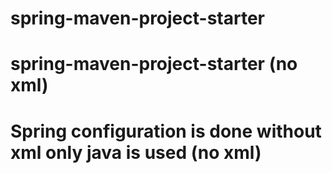 # spring-maven-project-starter
# spring-maven-project-starter (no xml)
# Spring configuration is done without xml only java is used (no xml)
